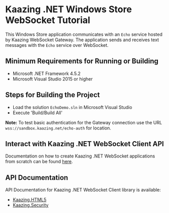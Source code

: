 # Kaazing .NET Windows Store WebSocket Tutorial

This Windows Store application communicates with an `Echo` service hosted by Kaazing WebSocket Gateway. The application sends and receives text messages with the `Echo` service over WebSocket.

## Minimum Requirements for Running or Building

* Microsoft .NET Framework 4.5.2
* Microsoft Visual Studio 2015 or higher

## Steps for Building the Project

* Load the solution `EchoDemo.sln` in Microsoft Visual Studio
* Execute 'Build/Build All'

__Note:__ To test basic authentication for the Gateway connection use the URL `wss://sandbox.kaazing.net/echo-auth` for location. 

## Interact with Kaazing .NET WebSocket Client API

Documentation on how to create Kaazing .NET WebSocket applications from scratch can be found [here](http://kaazing.com/doc/5.0/websocket_client_docs/dev-dotnet/o_dev_dotnet.html).

## API Documentation

API Documentation for Kaazing .NET WebSocket Client library is available:

* [Kaazing.HTML5](http://kaazing.com/doc/5.0/websocket_client_docs/apidoc/client/dotnet/gateway/html/N_Kaazing_HTML5.htm)
* [Kaazing.Security](http://kaazing.com/doc/5.0/websocket_client_docs/apidoc/client/dotnet/gateway/html/N_Kaazing_Security.htm)
